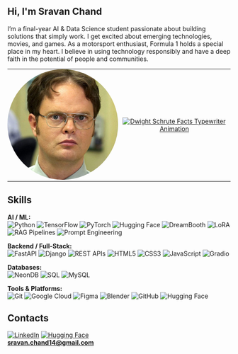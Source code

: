 ## Hi, I'm Sravan Chand

I’m a final-year AI & Data Science student passionate about building solutions that simply work. I get excited about emerging technologies, movies, and games. As a motorsport enthusiast, Formula 1 holds a special place in my heart. I believe in using technology responsibly and have a deep faith in the potential of people and communities.

<table style="border-collapse: collapse; width: 100%;">
  <tr>
    <td style="border: none; width: 250px; vertical-align: middle; padding: 0;">
      <img src="./fact2.jpg" alt="Dwight: FACT!" width="250" height="250" style="border-radius: 50%; object-fit: cover;" />
    </td>
    <td style="border: none; vertical-align: middle; text-align: center; padding: 0 10px;">
      <a href="https://git.io/typing-svg" style="display: inline-block;">
        <img
          src="https://readme-typing-svg.herokuapp.com?color=FFFFFF&vCenter=true&width=700&lines=%22Bears.+Beets.+Battlestar+Galactica.%22;%22Identity+theft+is+not+a+joke,+Jim!%22;%22I+am+better+than+you+have+ever+been+or+ever+will+be.%22;%22You+couldn%E2%80%99t+handle+my+undivided+attention.%22;%22I+don%E2%80%99t+believe+in+coddling+people.%22;%22Fact:+I+am+not+a+hero.+I+am+a+mere+defender+of+the+office.%22;%22It%E2%80%99s+never+too+early+for+ice+cream.%22;%22Michael+is+like+Mozart,+and+I%E2%80%99m+like+Butch+Cassidy.%22;%22Always+the+Padawan,+never+the+Jedi.%22;%22There%E2%80%99s+too+many+people+on+this+earth.+We+need+a+new+plague.%22;%22Today,+smoking+is+going+to+save+lives.%22;%22The+eyes+are+the+groin+of+the+head.%22;%22Five+minutes+ahead+of+schedule.+Right+on+schedule.%22;%22Blink+once+if+you+want+me+to+pull+the+plug.%22;%22Who+is+Justice+Beaver%3F%22;%22You+only+live+once%3F+False.+You+live+every+day.+You+only+die+once.%22;%22Ah,+humor.+I+have+it+too.%22;%22Will+I+get+over+it%3F+Mmm.+No.+But+life+goes+on.%22;%22Failure+of+any+kind+is+failure.%22;%22Love+is+all+you+need%3F+False,+you+need+water+and+rations.%22;%22I+am+faster+than+80+percent+of+all+snakes.%22;%22Do+I+have+a+date+for+Valentine%E2%80%99s+Day%3F+Yes.+February+14th.%22;The+End.&cursor=true&pause=200&speed=70&font=Special+Elite&repeat=true&fontSize=80"
          alt="Dwight Schrute Facts Typewriter Animation"
          style="max-width: 100%; height: auto; display: block; margin: 0 auto;"
        />
      </a>
    </td>
  </tr>
</table>

## Skills

**AI / ML:**  
![Python](https://img.shields.io/badge/Python-3776AB?logo=python&logoColor=white) ![TensorFlow](https://img.shields.io/badge/TensorFlow-FF6F00?logo=tensorflow&logoColor=white) ![PyTorch](https://img.shields.io/badge/PyTorch-EE4C2C?logo=pytorch&logoColor=white) ![Hugging Face](https://img.shields.io/badge/HuggingFace-FFD21E?logo=huggingface&logoColor=black) ![DreamBooth](https://img.shields.io/badge/DreamBooth-FF69B4?logoColor=white) ![LoRA](https://img.shields.io/badge/LoRA-4A90E2?logoColor=white) ![RAG Pipelines](https://img.shields.io/badge/RAG%20Pipelines-7B42BC?logoColor=white) ![Prompt Engineering](https://img.shields.io/badge/Prompt%20Engineering-FFB300?logoColor=white)

**Backend / Full-Stack:**  
![FastAPI](https://img.shields.io/badge/FastAPI-009688?logo=fastapi&logoColor=white) ![Django](https://img.shields.io/badge/Django-092E20?logo=django&logoColor=white) ![REST APIs](https://img.shields.io/badge/REST%20APIs-005571?logoColor=white) ![HTML5](https://img.shields.io/badge/HTML5-E34F26?logo=html5&logoColor=white) ![CSS3](https://img.shields.io/badge/CSS3-1572B6?logo=css3&logoColor=white) ![JavaScript](https://img.shields.io/badge/JavaScript-F7DF1E?logo=javascript&logoColor=black) ![Gradio](https://img.shields.io/badge/Gradio-FFB300?logoColor=black)

**Databases:**  
![NeonDB](https://img.shields.io/badge/NeonDB-008080?logoColor=white) ![SQL](https://img.shields.io/badge/SQL-336791?logoColor=white) ![MySQL](https://img.shields.io/badge/MySQL-4479A1?logo=mysql&logoColor=white)

**Tools & Platforms:**  
![Git](https://img.shields.io/badge/Git-F05032?logo=git&logoColor=white) ![Google Cloud](https://img.shields.io/badge/Google%20Cloud-4285F4?logo=googlecloud&logoColor=white) ![Figma](https://img.shields.io/badge/Figma-F24E1E?logo=figma&logoColor=white) ![Blender](https://img.shields.io/badge/Blender-F5792A?logo=blender&logoColor=white) ![GitHub](https://img.shields.io/badge/GitHub-181717?logo=github&logoColor=white) ![Hugging Face](https://img.shields.io/badge/HuggingFace-FFD21E?logo=huggingface&logoColor=black)


## Contacts
[![LinkedIn](https://img.shields.io/badge/LinkedIn-blue?logo=linkedin&logoColor=white)](https://linkedin.com/in/iamsravanchand)   [![Hugging Face](https://img.shields.io/badge/HuggingFace-yellow?logo=huggingface&logoColor=black)](https://huggingface.co/ogflash)  
**sravan.chand14@gmail.com**  
